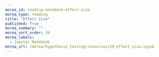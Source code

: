 ```yaml
---
morea_id: reading-notebook-effect-size
morea_type: reading
title: "Effect Size"
published: True
morea_summary: ""
morea_sort_order: 20
morea_labels: 
  - Jupyter Notebook
morea_url: /morea/hypothesis_testing/resources/20_effect_size.ipynb
---
```

